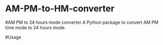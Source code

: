 # AM-PM-to-HM-converter

#AM PM to 24 hours mode converter
A Python package to convert AM PM time mode to 24 hours mode.

#Usage
